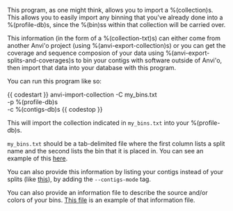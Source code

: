 This program, as one might think, allows you to import a %(collection)s. This allows you to easily import any binning that you've already done into a %(profile-db)s, since the %(bin)ss within that collection will be carried over. 

This information (in the form of a %(collection-txt)s) can either come from another Anvi'o project (using %(anvi-export-collection)s) or you can get the coverage and sequence composion of your data using %(anvi-export-splits-and-coverages)s to bin your contigs with software outside of Anvi'o, then import that data into your database with this program. 

You can run this program like so: 

{{ codestart }}
anvi-import-collection -C my_bins.txt \
                        -p %(profile-db)s \
                        -c %(contigs-db)s 
{{ codestop }}

This will import the collection indicated in `my_bins.txt` into your %(profile-db)s. 

`my_bins.txt` should be a tab-delimited file where the first column lists a split name and the second lists the bin that it is placed in. You can see an example of this [here](https://github.com/merenlab/anvio/blob/master/anvio/tests/sandbox/example_files_for_external_binning_results/external_binning_of_splits.txt). 

You can also provide this information by listing your contigs instead of your splits (like [this](https://github.com/merenlab/anvio/blob/master/anvio/tests/sandbox/example_files_for_external_binning_results/external_binning_of_contigs.txt)), by adding the `--contigs-mode` tag. 

You can also provide an information file to describe the source and/or colors of your bins. [This file](https://github.com/merenlab/anvio/blob/master/anvio/tests/sandbox/example_files_for_external_binning_results/example_bins_info_file.txt) is an example of that information file. 


